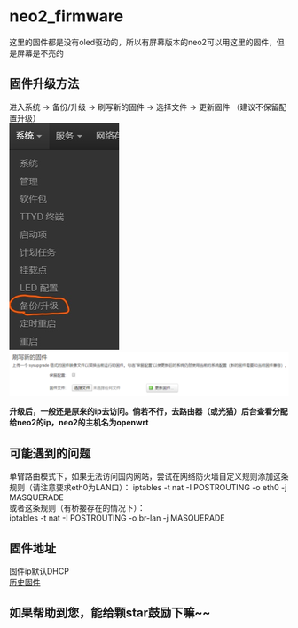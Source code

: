 # neo2_firmware
这里的固件都是没有oled驱动的，所以有屏幕版本的neo2可以用这里的固件，但是屏幕是不亮的
## 固件升级方法
进入系统 -> 备份/升级 -> 刷写新的固件 ->  选择文件 -> 更新固件  （建议不保留配置升级）  
![image](https://github.com/HZSUZJ/neo2_firmware/blob/master/images/1.jpg)
![image](https://github.com/HZSUZJ/neo2_firmware/blob/master/images/2.png)

**升级后，一般还是原来的ip去访问。倘若不行，去路由器（或光猫）后台查看分配给neo2的ip，neo2的主机名为openwrt**  

## 可能遇到的问题
单臂路由模式下，如果无法访问国内网站，尝试在网络防火墙自定义规则添加这条规则（请注意要求eth0为LAN口）：
iptables -t nat -I POSTROUTING -o eth0 -j MASQUERADE  
或者这条规则（有桥接存在的情况下）：  
iptables -t nat -I POSTROUTING -o  br-lan  -j MASQUERADE



## 固件地址
固件ip默认DHCP  
[历史固件](https://github.com/HZSUZJ/neo2_firmware/releases)

## 如果帮助到您，能给颗star鼓励下嘛~~
